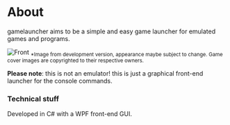 
# About
gamelauncher aims to be a simple and easy game launcher for emulated games and programs. <br />

![Front](https://cloud.githubusercontent.com/assets/19851459/17447042/a5263998-5b4c-11e6-8f50-7d4ea5cf0337.jpg)
<sub>*Image from development version, appearance maybe subject to change. Game cover images are copyrighted to their respective owners.</sub>

**Please note**: this is not an emulator! this is just a graphical front-end launcher for the console commands.

### Technical stuff
Developed in C# with a WPF front-end GUI.
